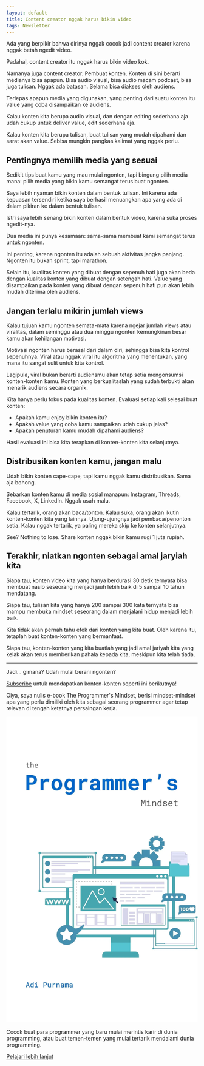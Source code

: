 ```yaml
---
layout: default
title: Content creator nggak harus bikin video
tags: Newsletter
---
```

Ada yang berpikir bahwa dirinya nggak cocok jadi content creator karena nggak betah ngedit video.

Padahal, content creator itu nggak harus bikin video kok.

Namanya juga content creator. Pembuat konten. Konten di sini berarti medianya bisa apapun. Bisa audio visual, bisa audio macam podcast, bisa juga tulisan. Nggak ada batasan. Selama bisa diakses oleh audiens.

Terlepas apapun media yang digunakan, yang penting dari suatu konten itu value yang coba disampaikan ke audiens.

Kalau konten kita berupa audio visual, dan dengan editing sederhana aja udah cukup untuk deliver value, edit sederhana aja.

Kalau konten kita berupa tulisan, buat tulisan yang mudah dipahami dan sarat akan value. Sebisa mungkin pangkas kalimat yang nggak perlu.

## Pentingnya memilih media yang sesuai

Sedikit tips buat kamu yang mau mulai ngonten, tapi bingung pilih media mana: pilih media yang bikin kamu semangat terus buat ngonten.

Saya lebih nyaman bikin konten dalam bentuk tulisan. Ini karena ada kepuasan tersendiri ketika saya berhasil menuangkan apa yang ada di dalam pikiran ke dalam bentuk tulisan.

Istri saya lebih senang bikin konten dalam bentuk video, karena suka proses ngedit-nya.

Dua media ini punya kesamaan: sama-sama membuat kami semangat terus untuk ngonten.

Ini penting, karena ngonten itu adalah sebuah aktivitas jangka panjang. Ngonten itu bukan sprint, tapi marathon.

Selain itu, kualitas konten yang dibuat dengan sepenuh hati juga akan beda dengan kualitas konten yang dibuat dengan setengah hati. Value yang disampaikan pada konten yang dibuat dengan sepenuh hati pun akan lebih mudah diterima oleh audiens.

## Jangan terlalu mikirin jumlah views

Kalau tujuan kamu ngonten semata-mata karena ngejar jumlah views atau viralitas, dalam seminggu atau dua minggu ngonten kemungkinan besar kamu akan kehilangan motivasi.

Motivasi ngonten harus berasal dari dalam diri, sehingga bisa kita kontrol sepenuhnya. Viral atau nggak viral itu algoritma yang menentukan, yang mana itu sangat sulit untuk kita kontrol.

Lagipula, viral bukan berarti audiensmu akan tetap setia mengonsumsi konten-konten kamu. Konten yang berkualitaslah yang sudah terbukti akan menarik audiens secara organik.

Kita hanya perlu fokus pada kualitas konten. Evaluasi setiap kali selesai buat konten:
- Apakah kamu enjoy bikin konten itu?
- Apakah value yang coba kamu sampaikan udah cukup jelas?
- Apakah penuturan kamu mudah dipahami audiens?

Hasil evaluasi ini bisa kita terapkan di konten-konten kita selanjutnya.

## Distribusikan konten kamu, jangan malu

Udah bikin konten cape-cape, tapi kamu nggak kamu distribusikan. Sama aja bohong.

Sebarkan konten kamu di media sosial manapun: Instagram, Threads, Facebook, X, LinkedIn. Nggak usah malu.

Kalau tertarik, orang akan baca/tonton. Kalau suka, orang akan ikutin konten-konten kita yang lainnya. Ujung-ujungnya jadi pembaca/penonton setia. Kalau nggak tertarik, ya paling mereka skip ke konten selanjutnya.

See? Nothing to lose. Share konten nggak bikin kamu rugi 1 juta rupiah.

## Terakhir, niatkan ngonten sebagai amal jaryiah kita

Siapa tau, konten video kita yang hanya berdurasi 30 detik ternyata bisa membuat nasib seseorang menjadi jauh lebih baik di 5 sampai 10 tahun mendatang.

Siapa tau, tulisan kita yang hanya 200 sampai 300 kata ternyata bisa mampu membuka mindset seseorang dalam menjalani hidup menjadi lebih baik.

Kita tidak akan pernah tahu efek dari konten yang kita buat. Oleh karena itu, tetaplah buat konten-konten yang bermanfaat.

Siapa tau, konten-konten yang kita buatlah yang jadi amal jariyah kita yang kelak akan terus memberikan pahala kepada kita, meskipun kita telah tiada.

***

Jadi... gimana? Udah mulai berani ngonten?

[Subscribe](/newsletter) untuk mendapatkan konten-konten seperti ini berikutnya!

Oiya, saya nulis e-book The Programmer's Mindset, berisi mindset-mindset apa yang perlu dimiliki oleh kita sebagai seorang programmer agar tetap relevan di tengah ketatnya persaingan kerja.

![The Programmer's Mindset](/assets/images/2025/the-programmers-mindset.webp)

Cocok buat para programmer yang baru mulai merintis karir di dunia programming, atau buat temen-temen yang mulai tertarik mendalami dunia programming.

<a target="_blank" href="https://me.adipurnm.my.id/ebooks/the-programmers-mindset" class="btn btn--primary mt-4 mb-8 w-full">Pelajari lebih lanjut</a>
